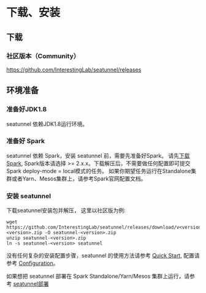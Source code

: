 # 下载、安装

## 下载

### 社区版本（Community）

https://github.com/InterestingLab/seatunnel/releases

## 环境准备

### 准备好JDK1.8

seatunnel 依赖JDK1.8运行环境。

### 准备好 Spark
 
seatunnel 依赖 Spark，安装 seatunnel 前，需要先准备好Spark。
请先[下载Spark](http://spark.apache.org/downloads.html), Spark版本请选择 >= 2.x.x。下载解压后，不需要做任何配置即可提交Spark deploy-mode = local模式的任务。
如果你期望任务运行在Standalone集群或者Yarn、Mesos集群上，请参考Spark官网配置文档。

### 安装 seatunnel

下载seatunnel安装包并解压， 这里以社区版为例:

```
wget https://github.com/InterestingLab/seatunnel/releases/download/v<version>/seatunnel-<version>.zip -O seatunnel-<version>.zip
unzip seatunnel-<version>.zip
ln -s seatunnel-<version> seatunnel
```

没有任何复杂的安装配置步骤，seatunnel 的使用方法请参考 [Quick Start](/zh-cn/v2/spark/quick-start.md), 配置请参考 [Configuration](/zh-cn/v2/spark/configuration/)。

如果想把 seatunnel 部署在 Spark Standalone/Yarn/Mesos 集群上运行，请参考 [seatunnel部署](/zh-cn/v2/spark/deployment)

